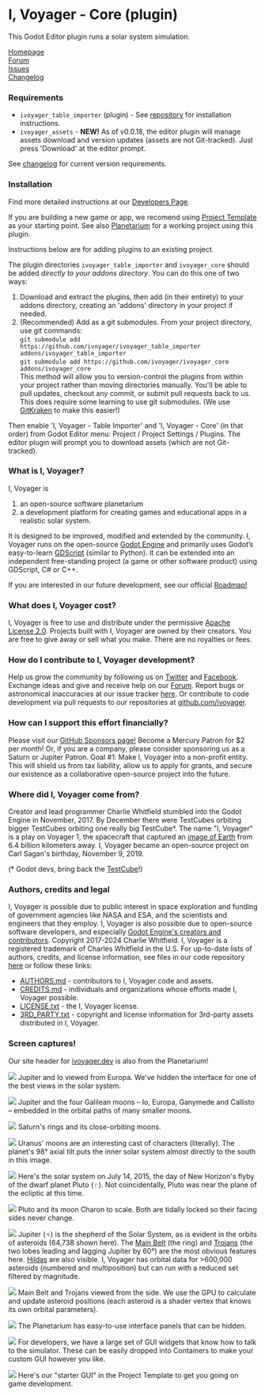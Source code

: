 # I, Voyager - Core (plugin)

This Godot Editor plugin runs a solar system simulation.

[Homepage](https://www.ivoyager.dev)  
[Forum](https://www.ivoyager.dev/forum)  
[Issues](https://github.com/ivoyager/ivoyager_core/issues)  
[Changelog](https://github.com/ivoyager/ivoyager_core/blob/master/CHANGELOG.md)  

### Requirements

* `ivoyager_table_importer` (plugin) - See [repository](https://github.com/ivoyager/ivoyager_table_importer) for installation instructions.
* `ivoyager_assets` - **NEW!** As of v0.0.18, the editor plugin will manage assets download and version updates (assets are not Git-tracked). Just press 'Download' at the editor prompt.

See [changelog](https://github.com/ivoyager/ivoyager_core/blob/master/CHANGELOG.md) for current version requirements.

### Installation

Find more detailed instructions at our [Developers Page](https://www.ivoyager.dev/developers/).

If you are building a new game or app, we recomend using [Project Template](https://github.com/ivoyager/project_template) as your starting point. See also [Planetarium](https://github.com/ivoyager/planetarium) for a working project using this plugin. 

Instructions below are for adding plugins to an existing project.

The plugin directories `ivoyager_table_importer` and `ivoyager_core` should be added _directly to your addons directory_. You can do this one of two ways:

1. Download and extract the plugins, then add (in their entirety) to your addons directory, creating an 'addons' directory in your project if needed.
2. (Recommended) Add as a git submodules. From your project directory, use git commands:  
	`git submodule add https://github.com/ivoyager/ivoyager_table_importer addons/ivoyager_table_importer`  
	`git submodule add https://github.com/ivoyager/ivoyager_core addons/ivoyager_core`  
	This method will allow you to version-control the plugins from within your project rather than moving directories manually. You'll be able to pull updates, checkout any commit, or submit pull requests back to us. This does require some learning to use git submodules. (We use [GitKraken](https://www.gitkraken.com/) to make this easier!)

Then enable 'I, Voyager - Table Importer' and 'I, Voyager - Core' (in that order) from Godot Editor menu: Project / Project Settings / Plugins. The editor plugin will prompt you to download assets (which are not Git-tracked).

### What is I, Voyager?
I, Voyager is
1. an open-source software planetarium 
2. a development platform for creating games and educational apps in a realistic solar system.

It is designed to be improved, modified and extended by the community. I, Voyager runs on the open-source [Godot Engine](https://godotengine.org) and primarily uses Godot’s easy-to-learn [GDScript](http://docs.godotengine.org/en/stable/getting_started/scripting/gdscript/gdscript_basics.html#doc-gdscript) (similar to Python). It can be extended into an independent free-standing project (a game or other software product) using GDScript, C# or C++.

If you are interested in our future development, see our official [Roadmap!](https://www.ivoyager.dev/forum/index.php?p=/discussion/41/roadmap)

### What does I, Voyager cost?
I, Voyager is free to use and distribute under the permissive [Apache License 2.0](https://github.com/ivoyager/ivoyager/blob/master/LICENSE.txt). Projects built with I, Voyager are owned by their creators. You are free to give away or sell what you make. There are no royalties or fees.

### How do I contribute to I, Voyager development?
Help us grow the community by following us on [Twitter](https://twitter.com/IVoygr) and [Facebook](https://www.facebook.com/IVoygr/). Exchange ideas and give and receive help on our [Forum](https://www.ivoyager.dev/forum). Report bugs or astronomical inaccuracies at our issue tracker [here](https://github.com/ivoyager/issues). Or contribute to code development via pull requests to our repositories at [github.com/ivoyager](https://github.com/ivoyager).

### How can I support this effort financially?
Please visit our [GitHub Sponsors page!](https://github.com/sponsors/charliewhitfield) Become a Mercury Patron for $2 per month! Or, if you are a company, please consider sponsoring us as a Saturn or Jupiter Patron. Goal #1: Make I, Voyager into a non-profit entity. This will shield us from tax liability, allow us to apply for grants, and secure our existence as a collaborative open-source project into the future.

### Where did I, Voyager come from?
Creator and lead programmer Charlie Whitfield stumbled into the Godot Engine in November, 2017. By December there were TestCubes orbiting bigger TestCubes orbiting one really big TestCube*. The name "I, Voyager" is a play on Voyager 1, the spacecraft that captured an [image of Earth](https://www.planetary.org/explore/space-topics/earth/pale-blue-dot.html) from 6.4 billion kilometers away. I, Voyager became an open-source project on Carl Sagan's birthday, November 9, 2019.

(* Godot devs, bring back the [TestCube](https://docs.godotengine.org/en/2.1/classes/class_testcube.html)!)

### Authors, credits and legal
I, Voyager is possible due to public interest in space exploration and funding of government agencies like NASA and ESA, and the scientists and engineers that they employ. I, Voyager is also possible due to open-source software developers, and especially [Godot Engine's creators and contributors](https://github.com/godotengine/godot/blob/master/AUTHORS.md). Copyright 2017-2024 Charlie Whitfield. I, Voyager is a registered trademark of Charles Whitfield in the U.S. For up-to-date lists of authors, credits, and license information, see files in our code repository [here](https://github.com/ivoyager/ivoyager) or follow these links:
* [AUTHORS.md](https://github.com/ivoyager/ivoyager/blob/master/AUTHORS.md) - contributors to I, Voyager code and assets.
* [CREDITS.md](https://github.com/ivoyager/ivoyager/blob/master/CREDITS.md) - individuals and organizations whose efforts made I, Voyager possible.  
* [LICENSE.txt](https://github.com/ivoyager/ivoyager/blob/master/LICENSE.txt) - the I, Voyager license.
* [3RD_PARTY.txt](https://github.com/ivoyager/ivoyager/blob/master/3RD_PARTY.txt) - copyright and license information for 3rd-party assets distributed in I, Voyager.

### Screen captures!

Our site header for [ivoyager.dev](https://www.ivoyager.dev) is also from the Planetarium!

![](https://www.ivoyager.dev/wp-content/uploads/2020/01/europa-jupiter-io-ivoyager.jpg)
Jupiter and Io viewed from Europa. We've hidden the interface for one of the best views in the solar system.

![](https://www.ivoyager.dev/wp-content/uploads/2019/10/moons-of-jupiter.jpg)
Jupiter and the four Galilean moons – Io, Europa, Ganymede and Callisto – embedded in the orbital paths of many smaller moons.

![](https://www.ivoyager.dev/wp-content/uploads/2019/12/saturn-rings-moons-ivoyager.jpg)
Saturn's rings and its close-orbiting moons.

![](https://www.ivoyager.dev/wp-content/uploads/2020/01/uranus-moons-ivoyager.jpg)
Uranus' moons are an interesting cast of characters (literally). The planet's 98° axial tilt puts the inner solar system almost directly to the south in this image.

![](https://www.ivoyager.dev/wp-content/uploads/2020/01/solar-system-pluto-flyby-ivoyager.jpg)
Here's the solar system on July 14, 2015, the day of New Horizon's flyby of the dwarf planet Pluto (♇). Not coincidentally, Pluto was near the plane of the ecliptic at this time.

![](https://www.ivoyager.dev/wp-content/uploads/2020/01/pluto-charon-ivoyager.jpg)
Pluto and its moon Charon to scale. Both are tidally locked so their facing sides never change.

![](https://www.ivoyager.dev/wp-content/uploads/2020/01/asteroids-ivoyager-1.jpg)
Jupiter (♃) is the shepherd of the Solar System, as is evident in the orbits of asteroids (64,738 shown here). The [Main Belt](https://en.wikipedia.org/wiki/Asteroid_belt) (the ring) and [Trojans](https://en.wikipedia.org/wiki/Jupiter_trojan) (the two lobes leading and lagging Jupiter by 60°) are the most obvious features here. [Hildas](https://en.wikipedia.org/wiki/Hilda_asteroid) are also visible. I, Voyager has orbital data for >600,000 asteroids (numbered and multiposition) but can run with a reduced set filtered by magnitude.
 
![](https://www.ivoyager.dev/wp-content/uploads/2020/01/asteroids-ivoyager-2.jpg)
Main Belt and Trojans viewed from the side. We use the GPU to calculate and update asteroid positions (each asteroid is a shader vertex that knows its own orbital parameters).

![](https://www.ivoyager.dev/wp-content/uploads/2021/02/ivoyager-planetarium-gui.jpg)
The Planetarium has easy-to-use interface panels that can be hidden.

![](https://www.ivoyager.dev/wp-content/uploads/2021/02/ivoyager-gui-widgets.jpg)
For developers, we have a large set of GUI widgets that know how to talk to the simulator. These can be easily dropped into Containers to make your custom GUI however you like.

![](https://www.ivoyager.dev/wp-content/uploads/2021/02/template-gui.jpg)
Here's our "starter GUI" in the Project Template to get you going on game development.
